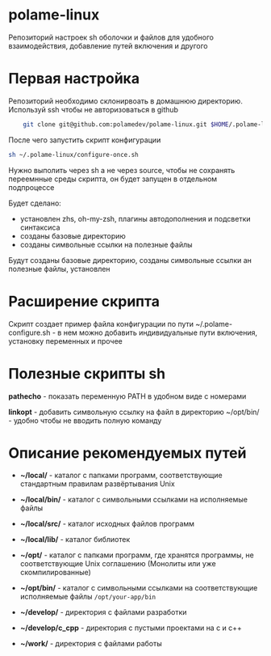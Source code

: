 # polame-linux

Репозиторий настроек sh оболочки и файлов для удобного взаимодействия, добавление путей включения и другого

# Первая настройка

Репозиторий необходимо склонирвоать в домашнюю директорию. Используй ssh чтобы не авторизоваться в github

```sh
    git clone git@github.com:polamedev/polame-linux.git $HOME/.polame-linux
```

После чего запустить скрипт конфигурации 

```sh
sh ~/.polame-linux/configure-once.sh
```
Нужно выполить через sh а не через source, чтобы не сохранять переемнные среды скрипта, он будет запущен в отдельном подпроцессе

Будет сделано:

- установлен zhs, oh-my-zsh, плагины автодополнения и подсветки синтаксиса
- созданы базовые директорию
- созданы символьные ссылки на полезные файлы

Будут созданы базовые директорию, созданы символьные ссылки ан полезные файлы, установлен 

# Расширение скрипта

Скрипт создает пример файла конфигурации по пути ~/.polame-configure.sh - в нем можно добавить индивидуальные пути включения, установку переменных и прочее

# Полезные скрипты sh

**pathecho** - показать переменную PATH в удобном виде с номерами

**linkopt** - добавить символьную ссылку на файл в директорию ~/opt/bin/ - удобно чтобы не вводить полную команду

# Описание рекомендуемых путей

- **~/local/** - каталог с папками программ, соответствующие стандартным правилам развёртывания Unix
- **~/local/bin/** - каталог с символьными ссылками на исполняемые файлы
- **~/local/src/** - каталог исходных файлов программ
- **~/local/lib/** - каталог библиотек

- **~/opt/** - каталог с папками программ, где хранятся программы, не соответствующие Unix соглашению (Монолиты или уже скомпилированные)
- **~/opt/bin/** - каталог с символьными ссылками на соответствующие исполняемые файлы `/opt/your-app/bin`

- **~/develop/** - директория с файлами разработки
- **~/develop/c_cpp** - директория с пустыми проектами на c и c++
- **~/work/** - директория с файлами работы